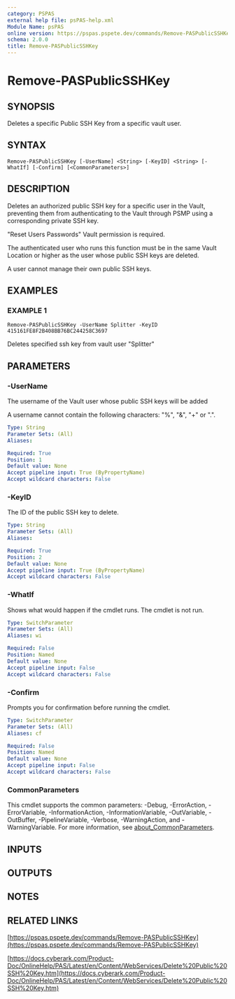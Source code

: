 ```yaml
---
category: PSPAS
external help file: psPAS-help.xml
Module Name: psPAS
online version: https://pspas.pspete.dev/commands/Remove-PASPublicSSHKey
schema: 2.0.0
title: Remove-PASPublicSSHKey
---
```


# Remove-PASPublicSSHKey

## SYNOPSIS
Deletes a specific Public SSH Key from a specific vault user.

## SYNTAX

```
Remove-PASPublicSSHKey [-UserName] <String> [-KeyID] <String> [-WhatIf] [-Confirm] [<CommonParameters>]
```

## DESCRIPTION
Deletes an authorized public SSH key for a specific user in the
Vault, preventing them from authenticating to the Vault through PSMP
using a corresponding private SSH key.

"Reset Users Passwords" Vault permission is required.

The authenticated user who runs this function must be in the same Vault
Location or higher as the user whose public SSH keys are deleted.

A user cannot manage their own public SSH keys.

## EXAMPLES

### EXAMPLE 1
```
Remove-PASPublicSSHKey -UserName Splitter -KeyID 415161FE8F2B408BB76BC244258C3697
```

Deletes specified ssh key from vault user "Splitter"

## PARAMETERS

### -UserName
The username of the Vault user whose public SSH keys will be added

A username cannot contain the following characters: "%", "&", "+" or ".".

```yaml
Type: String
Parameter Sets: (All)
Aliases:

Required: True
Position: 1
Default value: None
Accept pipeline input: True (ByPropertyName)
Accept wildcard characters: False
```

### -KeyID
The ID of the public SSH key to delete.

```yaml
Type: String
Parameter Sets: (All)
Aliases:

Required: True
Position: 2
Default value: None
Accept pipeline input: True (ByPropertyName)
Accept wildcard characters: False
```

### -WhatIf
Shows what would happen if the cmdlet runs.
The cmdlet is not run.

```yaml
Type: SwitchParameter
Parameter Sets: (All)
Aliases: wi

Required: False
Position: Named
Default value: None
Accept pipeline input: False
Accept wildcard characters: False
```

### -Confirm
Prompts you for confirmation before running the cmdlet.

```yaml
Type: SwitchParameter
Parameter Sets: (All)
Aliases: cf

Required: False
Position: Named
Default value: None
Accept pipeline input: False
Accept wildcard characters: False
```

### CommonParameters
This cmdlet supports the common parameters: -Debug, -ErrorAction, -ErrorVariable, -InformationAction, -InformationVariable, -OutVariable, -OutBuffer, -PipelineVariable, -Verbose, -WarningAction, and -WarningVariable. For more information, see [about_CommonParameters](http://go.microsoft.com/fwlink/?LinkID=113216).

## INPUTS

## OUTPUTS

## NOTES

## RELATED LINKS

[https://pspas.pspete.dev/commands/Remove-PASPublicSSHKey](https://pspas.pspete.dev/commands/Remove-PASPublicSSHKey)

[https://docs.cyberark.com/Product-Doc/OnlineHelp/PAS/Latest/en/Content/WebServices/Delete%20Public%20SSH%20Key.htm](https://docs.cyberark.com/Product-Doc/OnlineHelp/PAS/Latest/en/Content/WebServices/Delete%20Public%20SSH%20Key.htm)
